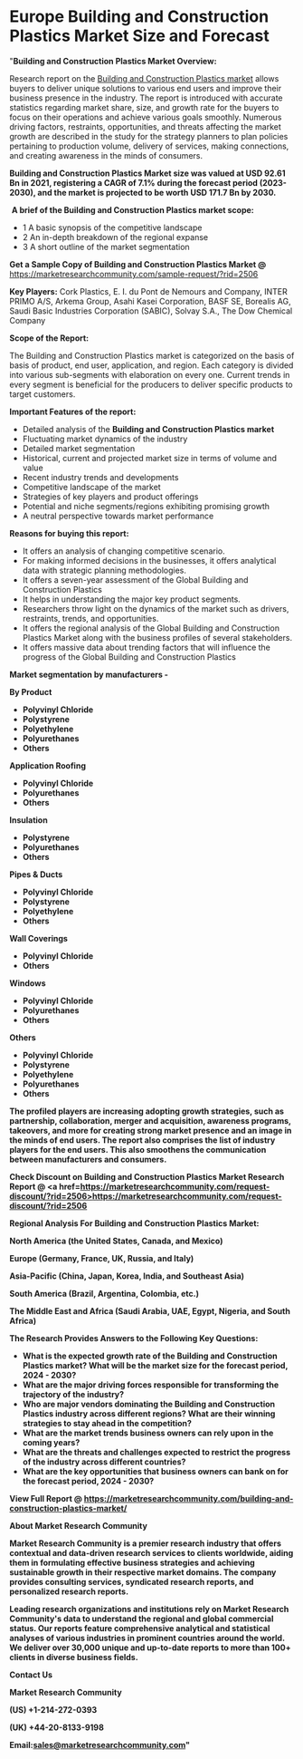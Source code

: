 # Europe Building and Construction Plastics Market Size and Forecast
"<strong>Building and Construction Plastics Market Overview:</strong>

Research report on the <a href=https://marketresearchcommunity.com/building-and-construction-plastics-market/>Building and Construction Plastics market</a> allows buyers to deliver unique solutions to various end users and improve their business presence in the industry. The report is introduced with accurate statistics regarding market share, size, and growth rate for the buyers to focus on their operations and achieve various goals smoothly. Numerous driving factors, restraints, opportunities, and threats affecting the market growth are described in the study for the strategy planners to plan policies pertaining to production volume, delivery of services, making connections, and creating awareness in the minds of consumers.

<strong>Building and Construction Plastics Market size was valued at USD 92.61 Bn in 2021, registering a CAGR of 7.1% during the forecast period (2023-2030), and the market is projected to be worth USD 171.7 Bn by 2030.</strong>

 <Strong>A brief of the Building and Construction Plastics market scope:</Strong>
<ul>
 <li>1  A basic synopsis of the competitive landscape</li>
 <li>2  An in-depth breakdown of the regional expanse</li>
 <li>3  A short outline of the market segmentation</li>
</ul>
<strong>Get a Sample Copy of Building and Construction Plastics Market @ </b></strong><a href=https://marketresearchcommunity.com/sample-request/?rid=2506><u>https://marketresearchcommunity.com/sample-request/?rid=2506</u></a>

<strong>Key Players:</strong> 
Cork Plastics, E. I. du Pont de Nemours and Company, INTER PRIMO A/S, Arkema Group, Asahi Kasei Corporation, BASF SE, Borealis AG, Saudi Basic Industries Corporation (SABIC), Solvay S.A., The Dow Chemical Company

<strong>Scope of the Report:</strong>

The Building and Construction Plastics market is categorized on the basis of basis of product, end user, application, and region. Each category is divided into various sub-segments with elaboration on every one. Current trends in every segment is beneficial for the producers to deliver specific products to target customers.

<strong><b>Important Features of the report:</b></strong>
<ul>
  <li>Detailed analysis of the <strong><b>Building and Construction Plastics </b></strong><strong><b>market</b></strong></li>
  <li>Fluctuating market dynamics of the industry</li>
  <li>Detailed market segmentation</li>
  <li>Historical, current and projected market size in terms of volume and value</li>
  <li>Recent industry trends and developments</li>
  <li>Competitive landscape of the market</li>
  <li>Strategies of key players and product offerings</li>
  <li>Potential and niche segments/regions exhibiting promising growth</li>
  <li>A neutral perspective towards market performance</li>
</ul>
<strong><b>Reasons for buying this report:</b></strong>
<ul>
  <li>It offers an analysis of changing competitive scenario.</li>
  <li>For making informed decisions in the businesses, it offers analytical data with strategic planning methodologies.</li>
  <li>It offers a seven-year assessment of the Global Building and Construction Plastics</li>
  <li>It helps in understanding the major key product segments.</li>
  <li>Researchers throw light on the dynamics of the market such as drivers, restraints, trends, and opportunities.</li>
  <li>It offers the regional analysis of the Global Building and Construction Plastics Market along with the business profiles of several stakeholders.</li>
  <li>It offers massive data about trending factors that will influence the progress of the Global Building and Construction Plastics</li>
</ul>

<strong>Market segmentation by manufacturers -</strong>


<strong><strong>By Product</strong></h4>
<ul>
 	<li>Polyvinyl Chloride</li>
 	<li>Polystyrene</li>
 	<li>Polyethylene</li>
 	<li>Polyurethanes</li>
 	<li>Others</li>
</ul>
<strong><strong>Application</strong></h4>
Roofing
<ul>
 	<li>Polyvinyl Chloride</li>
 	<li>Polyurethanes</li>
 	<li>Others</li>
</ul>
Insulation
<ul>
 	<li>Polystyrene</li>
 	<li>Polyurethanes</li>
 	<li>Others</li>
</ul>
Pipes &amp; Ducts
<ul>
 	<li>Polyvinyl Chloride</li>
 	<li>Polystyrene</li>
 	<li>Polyethylene</li>
 	<li>Others</li>
</ul>
Wall Coverings
<ul>
 	<li>Polyvinyl Chloride</li>
 	<li>Others</li>
</ul>
Windows
<ul>
 	<li>Polyvinyl Chloride</li>
 	<li>Polyurethanes</li>
 	<li>Others</li>
</ul>
Others
<ul>
 	<li>Polyvinyl Chloride</li>
 	<li>Polystyrene</li>
 	<li>Polyethylene</li>
 	<li>Polyurethanes</li>
 	<li>Others</li>
</ul>

The profiled players are increasing adopting growth strategies, such as partnership, collaboration, merger and acquisition, awareness programs, takeovers, and more for creating strong market presence and an image in the minds of end users. The report also comprises the list of industry players for the end users. This also smoothens the communication between manufacturers and consumers.

<strong><b>Check Discount on Building and Construction Plastics Market Research Report @ </b></strong><a href=https://marketresearchcommunity.com/request-discount/?rid=2506><u>https://marketresearchcommunity.com/request-discount/?rid=2506</u></a>

<strong>Regional Analysis For Building and Construction Plastics Market:</strong>

<strong>North America</strong> (the United States, Canada, and Mexico)

<strong>Europe</strong> (Germany, France, UK, Russia, and Italy)

<strong>Asia-Pacific</strong> (China, Japan, Korea, India, and Southeast Asia)

<strong>South America</strong> (Brazil, Argentina, Colombia, etc.)

<strong>The Middle East and Africa</strong> (Saudi Arabia, UAE, Egypt, Nigeria, and South Africa)

<strong>The Research Provides Answers to the Following Key Questions:</strong>
<ul>
 	<li>What is the expected growth rate of the Building and Construction Plastics market? What will be the market size for the forecast period, 2024 - 2030?</li>
 	<li>What are the major driving forces responsible for transforming the trajectory of the industry?</li>
 	<li>Who are major vendors dominating the Building and Construction Plastics industry across different regions? What are their winning strategies to stay ahead in the competition?</li>
 	<li>What are the market trends business owners can rely upon in the coming years?</li>
 	<li>What are the threats and challenges expected to restrict the progress of the industry across different countries?</li>
 	<li>What are the key opportunities that business owners can bank on for the forecast period, 2024 - 2030?</li>
</ul>

<strong>View Full Report @</strong> <a href=https://marketresearchcommunity.com/building-and-construction-plastics-market/>https://marketresearchcommunity.com/building-and-construction-plastics-market/</a>

<strong>About Market Research Community</strong>

Market Research Community is a premier research industry that offers contextual and data-driven research services to clients worldwide, aiding them in formulating effective business strategies and achieving sustainable growth in their respective market domains. The company provides consulting services, syndicated research reports, and personalized research reports.

Leading research organizations and institutions rely on Market Research Community's data to understand the regional and global commercial status. Our reports feature comprehensive analytical and statistical analyses of various industries in prominent countries around the world. We deliver over 30,000 unique and up-to-date reports to more than 100+ clients in diverse business fields.

<strong>Contact Us</strong>

<strong>Market Research Community</strong>

(US) +1-214-272-0393

(UK) +44-20-8133-9198

<strong>Email:</strong>sales@marketresearchcommunity.com"
